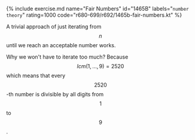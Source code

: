 {% include exercise.md name="Fair Numbers" id="1465B" labels="`number theory`" rating=1000 code="r680-699/r692/1465b-fair-numbers.kt" %}

A trivial approach of just iterating from $$n$$ until we reach an acceptable number works.

Why we won't have to iterate too much?  Because $$lcm(1, \ldots, 9) = 2520$$ which means that every $$2520$$-th number is divisible by all digits from $$1$$ to $$9$$.
